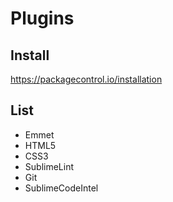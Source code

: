 # Plugins #

## Install ##
https://packagecontrol.io/installation

## List ##

* Emmet
* HTML5
* CSS3
* SublimeLint
* Git
* SublimeCodeIntel
